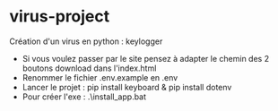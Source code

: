 # virus-project
Création d'un virus en python : keylogger
- Si vous voulez passer par le site pensez à adapter le chemin des 2 boutons download dans l'index.html
- Renommer le fichier .env.example en .env
- Lancer le projet : 
pip install keyboard & pip install dotenv
- Pour créer l'exe : .\install_app.bat
